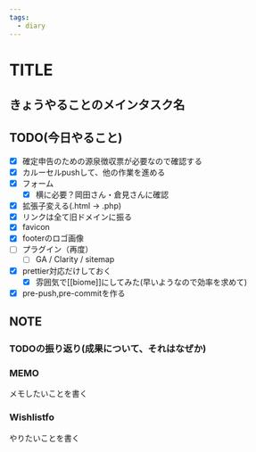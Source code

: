 ```yaml
---
tags:
  - diary
---
```

# TITLE
## きょうやることのメインタスク名

## TODO(今日やること)
- [x] 確定申告のための源泉徴収票が必要なので確認する
- [x] カルーセルpushして、他の作業を進める
- [x] フォーム
	- [x] 横に必要？岡田さん・倉見さんに確認
- [x] 拡張子変える(.html → .php)
- [x] リンクは全て旧ドメインに振る
- [x] favicon
- [x] footerのロゴ画像
- [ ] プラグイン（再度）
	- [ ] GA / Clarity / sitemap
- [x] prettier対応だけしておく
	- [x] 雰囲気で[[biome]]にしてみた(早いようなので効率を求めて)
- [x] pre-push,pre-commitを作る
    
## NOTE
### TODOの振り返り(成果について、それはなぜか)



### MEMO
メモしたいことを書く


### Wishlistfo
やりたいことを書く
